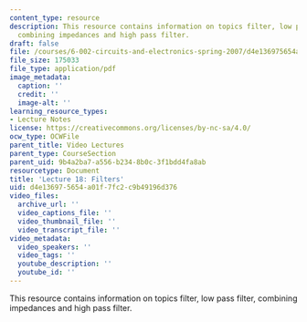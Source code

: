 ```yaml
---
content_type: resource
description: This resource contains information on topics filter, low pass filter,
  combining impedances and high pass filter.
draft: false
file: /courses/6-002-circuits-and-electronics-spring-2007/d4e136975654a01f7fc2c9b49196d376_6002_l18.pdf
file_size: 175033
file_type: application/pdf
image_metadata:
  caption: ''
  credit: ''
  image-alt: ''
learning_resource_types:
- Lecture Notes
license: https://creativecommons.org/licenses/by-nc-sa/4.0/
ocw_type: OCWFile
parent_title: Video Lectures
parent_type: CourseSection
parent_uid: 9b4a2ba7-a556-b234-8b0c-3f1bdd4fa8ab
resourcetype: Document
title: 'Lecture 18: Filters'
uid: d4e13697-5654-a01f-7fc2-c9b49196d376
video_files:
  archive_url: ''
  video_captions_file: ''
  video_thumbnail_file: ''
  video_transcript_file: ''
video_metadata:
  video_speakers: ''
  video_tags: ''
  youtube_description: ''
  youtube_id: ''
---
```

This resource contains information on topics filter, low pass filter, combining impedances and high pass filter.